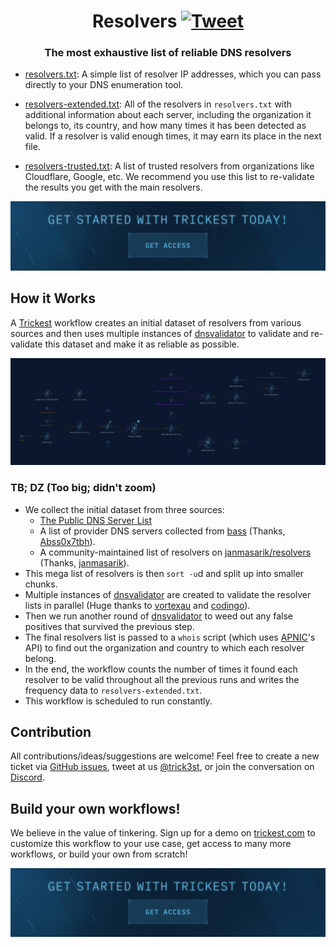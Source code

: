 <h1 align="center">Resolvers <a href="https://twitter.com/intent/tweet?text=Trickest%20Resolvers%20-%20The%20most%20exhaustive%20list%20of%20reliable%20DNS%20resolvers%0A%0Ahttps%3A%2F%2Fgithub.com%2Ftrickest%2Fresolvers&hashtags=bugbounty,bugbountytips,infosec"><img src="https://img.shields.io/badge/Tweet--lightgrey?logo=twitter&style=social" alt="Tweet" height="20"/></a></h1>
<h3 align="center">The most exhaustive list of reliable DNS resolvers</h3>

- [resolvers.txt](resolvers.txt): A simple list of resolver IP addresses, which you can pass directly to your DNS enumeration tool.

- [resolvers-extended.txt](resolvers-extended.txt): All of the resolvers in `resolvers.txt` with additional information about each server, including the organization it belongs to, its country, and how many times it has been detected as valid. If a resolver is valid enough times, it may earn its place in the next file.

- [resolvers-trusted.txt](resolvers-trusted.txt): A list of trusted resolvers from organizations like Cloudflare, Google, etc. We recommend you use this list to re-validate the results you get with the main resolvers.

[<img src="./banner.png" />](https://trickest-access.paperform.co/)

## How it Works
A [Trickest](https://trickest.com) workflow creates an initial dataset of resolvers from various sources and then uses multiple instances of [dnsvalidator](https://github.com/vortexau/dnsvalidator) to validate and re-validate this dataset and make it as reliable as possible.

![Trickest Workflow](resolvers.png "Trickest Workflow - Resolvers")
### TB; DZ (Too big; didn't zoom)
- We collect the initial dataset from three sources:
  - [The Public DNS Server List](https://public-dns.info/nameservers.txt)
  - A list of provider DNS servers collected from [bass](https://github.com/Abss0x7tbh/bass/tree/master/resolvers) (Thanks, [Abss0x7tbh](https://github.com/Abss0x7tbh)).
  - A community-maintained list of resolvers on [janmasarik/resolvers](https://github.com/janmasarik/resolvers) (Thanks, [janmasarik](https://github.com/janmasarik)).
- This mega list of resolvers is then `sort -u`d and split up into smaller chunks.
- Multiple instances of [dnsvalidator](https://github.com/vortexau/dnsvalidator) are created to validate the resolver lists in parallel (Huge thanks to [vortexau](https://github.com/vortexau) and [codingo](https://github.com/codingo)).
- Then we run another round of [dnsvalidator](https://github.com/vortexau/dnsvalidator) to weed out any false positives that survived the previous step.
- The final resolvers list is passed to a `whois` script (which uses [APNIC](https://www.apnic.net/)'s API) to find out the organization and country to which each resolver belong.
- In the end, the workflow counts the number of times it found each resolver to be valid throughout all the previous runs and writes the frequency data to `resolvers-extended.txt`.
- This workflow is scheduled to run constantly.

## Contribution
All contributions/ideas/suggestions are welcome! Feel free to create a new ticket via [GitHub issues](https://github.com/trickest/resolvers/issues), tweet at us [@trick3st](https://twitter.com/trick3st), or join the conversation on [Discord](https://discord.gg/7HZmFYTGcQ).

## Build your own workflows!
We believe in the value of tinkering. Sign up for a demo on [trickest.com](https://trickest.com) to customize this workflow to your use case, get access to many more workflows, or build your own from scratch!

[<img src="./banner.png" />](https://trickest-access.paperform.co/)

